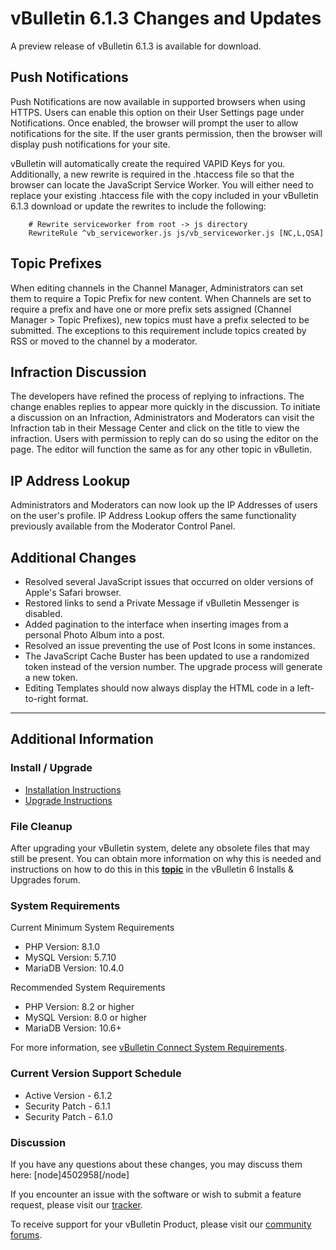 # vBulletin 6.1.3 Changes and Updates

A preview release of vBulletin 6.1.3 is available for download. 

## Push Notifications

Push Notifications are now available in supported browsers when using HTTPS. Users can enable this option on their User Settings page under Notifications. Once enabled, the browser will prompt the user to allow notifications for the site. If the user grants permission, then the browser will display push notifications for your site. 

vBulletin will automatically create the required VAPID Keys for you. Additionally, a new rewrite is required in the .htaccess file so that the browser can locate the JavaScript Service Worker. You will either need to replace your existing .htaccess file with the copy included in your vBulletin 6.1.3 download or update the rewrites to include the following:

```
	# Rewrite serviceworker from root -> js directory
	RewriteRule ^vb_serviceworker.js js/vb_serviceworker.js [NC,L,QSA]
```
## Topic Prefixes

When editing channels in the Channel Manager, Administrators can set them to require a Topic Prefix for new content. When Channels are set to require a prefix and have one or more prefix sets assigned (Channel Manager > Topic Prefixes), new topics must have a prefix selected to be submitted. The exceptions to this requirement include topics created by RSS or moved to the channel by a moderator.

## Infraction Discussion

The developers have refined the process of replying to infractions. The change enables replies to appear more quickly in the discussion. To initiate a discussion on an Infraction, Administrators and Moderators can visit the Infraction tab in their Message Center and click on the title to view the infraction. Users with permission to reply can do so using the editor on the page. The editor will function the same as for any other topic in vBulletin.

## IP Address Lookup

Administrators and Moderators can now look up the IP Addresses of users on the user's profile. IP Address Lookup offers the same functionality previously available from the Moderator Control Panel. 

## Additional Changes

- Resolved several JavaScript issues that occurred on older versions of Apple's Safari browser.
- Restored links to send a Private Message if vBulletin Messenger is disabled. 
- Added pagination to the interface when inserting images from a personal Photo Album into a post.
- Resolved an issue preventing the use of Post Icons in some instances.
- The JavaScript Cache Buster has been updated to use a randomized token instead of the version number. The upgrade process will generate a new token.
- Editing Templates should now always display the HTML code in a left-to-right format. 


---

## Additional Information

### Install / Upgrade

- [Installation Instructions](https://www.vbulletin.com/forum/node/4483267)
- [Upgrade Instructions](https://www.vbulletin.com/forum/node/4483262)

### File Cleanup

After upgrading your vBulletin system, delete any obsolete files that may still be present. You can obtain more information on why this is needed and instructions on how to do this in this [**topic**](https://www.vbulletin.com/forum/node/4391346) in the vBulletin 6 Installs & Upgrades forum.

### System Requirements

Current Minimum System Requirements

- PHP Version: 8.1.0
- MySQL Version: 5.7.10
- MariaDB Version: 10.4.0

Recommended System Requirements

- PHP Version:  8.2 or higher
- MySQL Version: 8.0 or higher
- MariaDB Version: 10.6+

For more information, see [vBulletin Connect System Requirements](https://www.vbulletin.com/forum/node/4391344).

### Current Version Support Schedule

- Active Version - 6.1.2
- Security Patch - 6.1.1
- Security Patch - 6.1.0

### Discussion

If you have any questions about these changes, you may discuss them here: [node]4502958[/node]

If you encounter an issue with the software or wish to submit a feature request, please visit our [tracker](https://tracker.vbulletin.com/vbulletin6).

To receive support for your vBulletin Product, please visit our [community forums](https://www.vbulletin.com/forum/).
